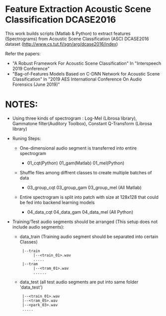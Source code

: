 # Feature Extraction Acoustic Scene Classification DCASE2016

This work builds scripts (Matlab & Python) to extract features (Spectrograms) from Acoustic Scene Classification (ASC) DCASE2016 dataset (http://www.cs.tut.fi/sgn/arg/dcase2016/index)

Refer the papers:
   + "A Robust Framework For Acoustic Scene Classification" In "Interspeech 2019 Conference"
   + "Bag-of-Features Models Based on C-DNN Network for Acoustic Scene Classification" In "2019 AES International Conference On Audio Forensics (June 2019)"
   
# NOTES:
 + Using three kinds of spectrogram : Log-Mel (Librosa library), Gammatone filter(Auditory Toolbox), Constant Q-Transform (Librosa library)
 
 + Runing Steps:
    + One-dimensional audio segment is transferred into entire spectrogram
        + 01_cqt(Python) 01_gam(Matlab) 01_mel(Python)
    
    + Shuffle files among diffrent classes to create multiple batches of data
        + 03_group_cqt 03_group_gam 03_group_mel  (All Matlab)
        
    + Entire spectrogram is split into patch with size at 128x128 that could be fed into backend learning models 
        + 04_data_cqt 04_data_gam 04_data_mel  (All Python)
        
 + Training/Test audio segments should be arranged (This setup does not include audio segments):

   + data_train (Training audio segment should be separated into certain Classes)
    
          |--train         
               |--<train_01>.wav               
               .....
          |--tram
               |--<tram_01>.wav
               ......
          
   + data_test (all test audio segments are put into same folder 'data_test')
    
          |--<train_01>.wav
          |--<tram_05>.wav
          |--<park_03>.wav
          .....
